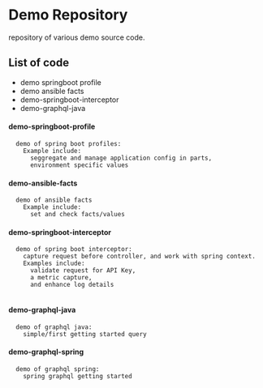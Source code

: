 # Demo Repository
repository of various demo source code.

## List of code

*  demo springboot profile
*  demo ansible facts
*  demo-springboot-interceptor
*  demo-graphql-java


####  demo-springboot-profile
```
  demo of spring boot profiles:
    Example include:
      seggregate and manage application config in parts,
      environment specific values
```

####  demo-ansible-facts
```
  demo of ansible facts
    Example include:
      set and check facts/values
```

####  demo-springboot-interceptor
```
  demo of spring boot interceptor:
    capture request before controller, and work with spring context.
    Examples include:
      validate request for API Key,
      a metric capture,
      and enhance log details
    
```

####  demo-graphql-java
```
  demo of graphql java:
    simple/first getting started query
```

####  demo-graphql-spring
```
  demo of graphql spring:
    spring graphql getting started
```